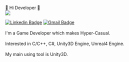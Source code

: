 👋 Hi Developer 👋
<br>
<img src="https://img.shields.io/badge/C-A8B9CC?style=flat-square&logo=C&logoColor=white"/></a>

[![Linkedin Badge](https://img.shields.io/badge/-LinkedIn-blue?style=flat-square&logo=Linkedin&logoColor=white&link=https://www.linkedin.com/in/youngmin-choi-bs-2405b6208/)](https://www.linkedin.com/in/youngmin-choi-bs-2405b6208/)
</t>
[![Gmail Badge](https://img.shields.io/badge/Gmail-d14836?style=flat-square&logo=Gmail&logoColor=white&link=mailto:psymchoi@gmail.com)](mailto:psymchoi@gmail.com)
<br><br>
I'm a Game Developer which makes Hyper-Casual.
<br><br>
Interested in C/C++, C#, Unity3D Engine, Unreal4 Engine.
<br><br>
My main using tool is Unity3D.

<!--
**Jpot777/Jpot777** is a ✨ _special_ ✨ repository because its `README.md` (this file) appears on your GitHub profile.

Here are some ideas to get you started:

- 🔭 I’m currently working on ...
- 🌱 I’m currently learning ...
- 👯 I’m looking to collaborate on ...
- 🤔 I’m looking for help with ...
- 💬 Ask me about ...
- 📫 How to reach me: ...
- 😄 Pronouns: ...
- ⚡ Fun fact: ...
-->

